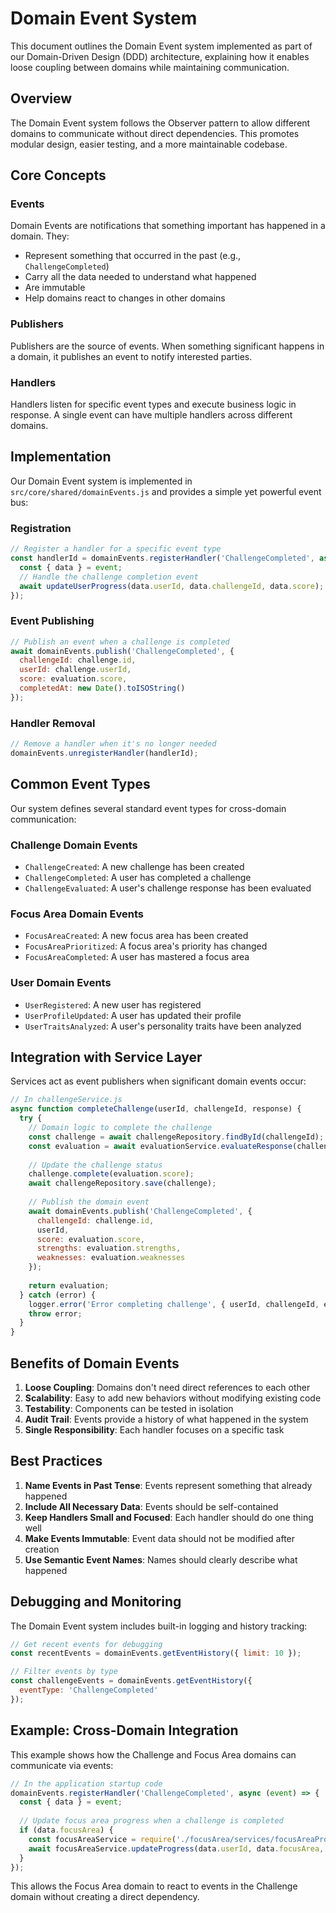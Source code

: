 # Domain Event System

This document outlines the Domain Event system implemented as part of our Domain-Driven Design (DDD) architecture, explaining how it enables loose coupling between domains while maintaining communication.

## Overview

The Domain Event system follows the Observer pattern to allow different domains to communicate without direct dependencies. This promotes modular design, easier testing, and a more maintainable codebase.

## Core Concepts

### Events

Domain Events are notifications that something important has happened in a domain. They:

- Represent something that occurred in the past (e.g., `ChallengeCompleted`)
- Carry all the data needed to understand what happened
- Are immutable
- Help domains react to changes in other domains

### Publishers

Publishers are the source of events. When something significant happens in a domain, it publishes an event to notify interested parties.

### Handlers

Handlers listen for specific event types and execute business logic in response. A single event can have multiple handlers across different domains.

## Implementation

Our Domain Event system is implemented in `src/core/shared/domainEvents.js` and provides a simple yet powerful event bus:

### Registration

```javascript
// Register a handler for a specific event type
const handlerId = domainEvents.registerHandler('ChallengeCompleted', async (event) => {
  const { data } = event;
  // Handle the challenge completion event
  await updateUserProgress(data.userId, data.challengeId, data.score);
});
```

### Event Publishing

```javascript
// Publish an event when a challenge is completed
await domainEvents.publish('ChallengeCompleted', {
  challengeId: challenge.id,
  userId: challenge.userId,
  score: evaluation.score,
  completedAt: new Date().toISOString()
});
```

### Handler Removal

```javascript
// Remove a handler when it's no longer needed
domainEvents.unregisterHandler(handlerId);
```

## Common Event Types

Our system defines several standard event types for cross-domain communication:

### Challenge Domain Events

- `ChallengeCreated`: A new challenge has been created
- `ChallengeCompleted`: A user has completed a challenge
- `ChallengeEvaluated`: A user's challenge response has been evaluated

### Focus Area Domain Events

- `FocusAreaCreated`: A new focus area has been created
- `FocusAreaPrioritized`: A focus area's priority has changed
- `FocusAreaCompleted`: A user has mastered a focus area

### User Domain Events

- `UserRegistered`: A new user has registered
- `UserProfileUpdated`: A user has updated their profile
- `UserTraitsAnalyzed`: A user's personality traits have been analyzed

## Integration with Service Layer

Services act as event publishers when significant domain events occur:

```javascript
// In challengeService.js
async function completeChallenge(userId, challengeId, response) {
  try {
    // Domain logic to complete the challenge
    const challenge = await challengeRepository.findById(challengeId);
    const evaluation = await evaluationService.evaluateResponse(challenge, response);
    
    // Update the challenge status
    challenge.complete(evaluation.score);
    await challengeRepository.save(challenge);
    
    // Publish the domain event
    await domainEvents.publish('ChallengeCompleted', {
      challengeId: challenge.id,
      userId,
      score: evaluation.score,
      strengths: evaluation.strengths,
      weaknesses: evaluation.weaknesses
    });
    
    return evaluation;
  } catch (error) {
    logger.error('Error completing challenge', { userId, challengeId, error });
    throw error;
  }
}
```

## Benefits of Domain Events

1. **Loose Coupling**: Domains don't need direct references to each other
2. **Scalability**: Easy to add new behaviors without modifying existing code
3. **Testability**: Components can be tested in isolation
4. **Audit Trail**: Events provide a history of what happened in the system
5. **Single Responsibility**: Each handler focuses on a specific task

## Best Practices

1. **Name Events in Past Tense**: Events represent something that already happened
2. **Include All Necessary Data**: Events should be self-contained
3. **Keep Handlers Small and Focused**: Each handler should do one thing well
4. **Make Events Immutable**: Event data should not be modified after creation
5. **Use Semantic Event Names**: Names should clearly describe what happened

## Debugging and Monitoring

The Domain Event system includes built-in logging and history tracking:

```javascript
// Get recent events for debugging
const recentEvents = domainEvents.getEventHistory({ limit: 10 });

// Filter events by type
const challengeEvents = domainEvents.getEventHistory({ 
  eventType: 'ChallengeCompleted' 
});
```

## Example: Cross-Domain Integration

This example shows how the Challenge and Focus Area domains can communicate via events:

```javascript
// In the application startup code
domainEvents.registerHandler('ChallengeCompleted', async (event) => {
  const { data } = event;
  
  // Update focus area progress when a challenge is completed
  if (data.focusArea) {
    const focusAreaService = require('./focusArea/services/focusAreaProgressService');
    await focusAreaService.updateProgress(data.userId, data.focusArea, data.score);
  }
});
```

This allows the Focus Area domain to react to events in the Challenge domain without creating a direct dependency. 